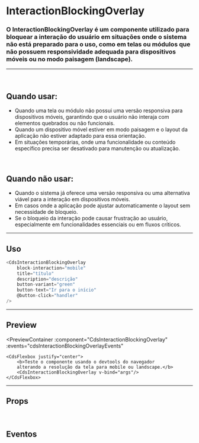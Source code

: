 # InteractionBlockingOverlay

### O InteractionBlockingOverlay é um componente utilizado para bloquear a interação do usuário em situações onde o sistema não está preparado para o uso, como em telas ou módulos que não possuem responsividade adequada para dispositivos móveis ou no modo paisagem (landscape).
---
<br>

## Quando usar:
- Quando uma tela ou módulo não possui uma versão responsiva para dispositivos móveis, garantindo que o usuário não interaja com elementos quebrados ou não funcionais.
- Quando um dispositivo móvel estiver em modo paisagem e o layout da aplicação não estiver adaptado para essa orientação.
- Em situações temporárias, onde uma funcionalidade ou conteúdo específico precisa ser desativado para manutenção ou atualização.

<br>

## Quando não usar:
- Quando o sistema já oferece uma versão responsiva ou uma alternativa viável para a interação em dispositivos móveis.
- Em casos onde a aplicação pode ajustar automaticamente o layout sem necessidade de bloqueio.
- Se o bloqueio da interação pode causar frustração ao usuário, especialmente em funcionalidades essenciais ou em fluxos críticos.

---

## Uso

```js
<CdsInteractionBlockingOverlay
	block-interaction="mobile"
	title="título"
	description="descrição"
	button-variant="green"
	button-text="Ir para o início"
	@button-click="handler"
/>
```

---

## Preview

<PreviewContainer
	:component="CdsInteractionBlockingOverlay"
	:events="cdsInteractionBlockingOverlayEvents"
>
	<CdsFlexbox justify="center">
		<b>Teste o componente usando o devtools do navegador
		alterando a resolução da tela para mobile ou landscape.</b>
		<CdsInteractionBlockingOverlay v-bind="args"/>
	</CdsFlexbox>
</PreviewContainer>

<PlaygroundBuilder
	:args
	component="InteractionBlockingOverlay"
/>

---

## Props

<APITable
	name="InteractionBlockingOverlay"
	section="props"
/>
<br>

## Eventos

<APITable
	name="InteractionBlockingOverlay"
	section="events"
/>
<br>

<script setup>
import { ref } from 'vue';
import CdsInteractionBlockingOverlay from '@/components/InteractionBlockingOverlay.vue';

const cdsInteractionBlockingOverlayEvents = [
	'button-click'
];

const args = ref({});
</script>

